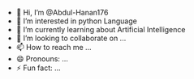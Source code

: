 - 👋 Hi, I’m @Abdul-Hanan176
- 👀 I’m interested in python Language 
- 🌱 I’m currently learning about Artificial Intelligence 
- 💞️ I’m looking to collaborate on ...
- 📫 How to reach me ...
- 😄 Pronouns: ...
- ⚡ Fun fact: ...

<!---
Abdul-Hanan176/Abdul-Hanan176 is a ✨ special ✨ repository because its `README.md` (this file) appears on your GitHub profile.
You can click the Preview link to take a look at your changes.
--->
